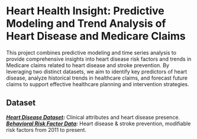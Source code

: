 # Heart Health Insight: Predictive Modeling and Trend Analysis of Heart Disease and Medicare Claims
This project combines predictive modeling and time series analysis to provide comprehensive insights into heart disease risk factors and trends in Medicare claims related to heart disease and stroke prevention. By leveraging two distinct datasets, we aim to identify key predictors of heart disease, analyze historical trends in healthcare claims, and forecast future claims to support effective healthcare planning and intervention strategies.

## Dataset
***[Heart Disease Dataset](https://www.kaggle.com/datasets/johnsmith88/heart-disease-dataset):*** Clinical attributes and heart disease presence.
***[Behavioral Risk Factor Data](https://data.world/us-hhs-gov/c5c07d9c-863c-4d4d-b519-4a2662032fb8):*** Heart disease & stroke prevention, modifiable risk factors from 2011 to present.

